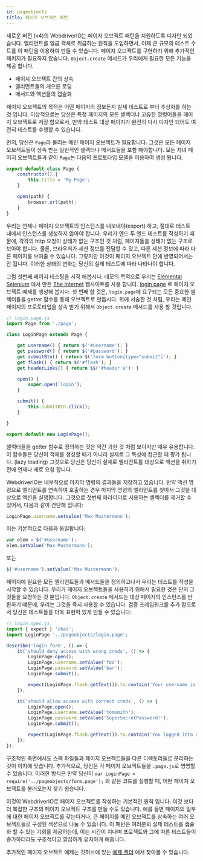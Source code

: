 ```yaml
---
id: pageobjects
title: 페이지 오브젝트 패턴
---
```


새로운 버전 (v4)의 WebdriverIO는 페이지 오브젝트 패턴을 지원하도록 디자인 되었습니다. 엘리먼트를 일급 객체로 취급하는 원칙을 도입하면서, 이제 큰 규모의 테스트 수트를 이 패턴을 이용하여 만들 수 있습니다. 페이지 오브젝트를 구현하기 위해 추가적인 패키지가 필요하지 않습니다. `Object.create` 메서드가 우리에게 필요한 모든 기능을 제공 합니다.

- 페이지 오브젝트 간의 상속
- 엘리먼트들의 게으른 로딩
- 메서드와 액션들의 캡슐화

페이지 오브젝트의 목적은 어떤 페이지의 정보든지 실제 테스트로 부터 추상화를 하는 것 입니다. 이상적으로는 당신은 특정 페이지의 모든 셀렉터나 고유한 명령어들을 페이지 오브젝트로 저장 함으로서, 만약 테스트 대상 페이지가 완전히 다시 디자인 되어도 여전히 테스트를 수행할 수 있습니다.

먼저, 당신은 `Page`라 불리는 메인 페이지 오브젝트가 필요합니다. 그것은 모든 페이지 오브젝트들이 상속 받는 일반적인 셀렉터나 메서드들을 포함 해야합니다. 모든 자녀 페이지 오브젝트들과 같이 `Page`는 다음의 프로토타입 모델을 이용하여 생성 됩니다.

```js
export default class Page {
    constructor() {
        this.title = 'My Page';
    }

    open(path) {
        browser.url(path);
    }
}
```

우리는 언제나 페이지 오브젝트의 인스턴스를 내보내야(export) 하고, 절대로 테스트 내에서 인스턴스를 생성하지 않아야 합니다. 우리가 엔드 투 엔드 테스트를 작성하기 때문에, 각각의 http 요청이 상태가 없는 구조인 것 처럼, 페이지들을 상태가 없는 구조로 보아야 합니다. 물론, 브라우저가 세션 정보를 전달할 수 있고, 다른 세션 정보에 따라 다른 페이지를 보여줄 수 있습니다. 그렇지만 이것이 페이지 오브젝트 안에 반영되어서는 안 됩니다. 이러한 상태의 변화는 당신의 실제 테스트에 따라 나타나야 합니다.

그럼 첫번째 페이지 테스팅을 시작 해봅시다. 데모의 목적으로 우리는 [Elemental Selenium](http://elementalselenium.com/) 에서 만든 [The Internet](http://the-internet.herokuapp.com) 웹사이트를 사용 합니다. [login page](http://the-internet.herokuapp.com/login) 로 페이지 오브젝트 예제를 생성해 봅시다. 첫 번째 할 것은, `login.page`에 요구되는 모든 중요한 셀렉터들을 getter 함수를 통해 오브젝트로 만듭시다. 위에 서술한 것 처럼, 우리는 메인 페이지의 프로토타입을 상속 받기 위해서 `Object.create` 메서드를 사용 할 것입니다.

```js
// login.page.js
import Page from './page';

class LoginPage extends Page {

    get username() { return $('#username'); }
    get password() { return $('#password'); }
    get submitBtn() { return $('form button[type="submit"]'); }
    get flash() { return $('#flash'); }
    get headerLinks() { return $$('#header a'); }

    open() {
        super.open('login');
    }

    submit() {
        this.submitBtn.click();
    }

}

export default new LoginPage();
```

셀럭터들을 getter 함수로 정의하는 것은 약간 과한 것 처럼 보이지만 매우 유용합니다. 이 함수들은 당신이 객체를 생성할 때가 아니라 실제로 그 특성에 접근할 때 평가 됩니다. (lazy loading) 그것으로 당신은 당신이 실제로 엘리먼트를 대상으로 액션을 취하기 전에 언제나 새로 요청 합니다.

WebdriverIO는 내부적으로 마지막 명령의 결과들을 저장하고 있습니다. 만약 액션 명령으로 엘리먼트를 연속하여 호출하는 경우 마지막 명령의 엘리먼트를 찾아서 그것을 대상으로 액션을 실행합니다. 그것으로 첫번째 파라미터로 사용하는 셀렉터를 제거할 수 있어서, 다음과 같이 간단해 집니다:

```js
LoginPage.username.setValue('Max Mustermann');
```

이는 기본적으로 다음과 동일합니다:

```js
var elem = $('#username');
elem.setValue('Max Mustermann');
```

또는

```js
$('#username').setValue('Max Mustermann');
```

페이지에 필요한 모든 엘리먼트들과 메서드들을 정의하고나서 우리는 테스트를 작성을 시작할 수 있습니다. 우리가 페이지 오브젝트들을 사용하기 위해서 필요한 것은 단지 그것들을 요청하는 것 뿐입니다. `Object.create` 메서드는 대상 페이지의 인스턴스를 반환하기 떄문에, 우리는 그것을 즉시 사용할 수 있습니다. 검증 프레임워크를 추가 함으로서 당신은 테스트들을 더욱 표현력 있게 만들 수 있습니다:

```js
// login.spec.js
import { expect } 'chai';
import LoginPage '../pageobjects/login.page';

describe('login form', () => {
    it('should deny access with wrong creds', () => {
        LoginPage.open();
        LoginPage.username.setValue('foo');
        LoginPage.password.setValue('bar');
        LoginPage.submit();

        expect(LoginPage.flash.getText()).to.contain('Your username is invalid!');
    });

    it('should allow access with correct creds', () => {
        LoginPage.open();
        LoginPage.username.setValue('tomsmith');
        LoginPage.password.setValue('SuperSecretPassword!');
        LoginPage.submit();

        expect(LoginPage.flash.getText()).to.contain('You logged into a secure area!');
    });
});
```

구조적인 측면에서도 스펙 파일들과 페이지 오브젝트들을 다른 디렉토리들로 분리하는 것이 이치에 맞습니다. 추가적으로, 당신은 각 페이지 오브젝트들을 `.page.js`로 명명할 수 있습니다. 이러한 방식은 만약 당신이 `var LoginPage = require('../pageobjects/form.page');` 와 같은 코드를 실행할 때, 어떤 페이지 오브젝트를 불러오는지 찾기 쉽습니다.

이것이 WebdriverIO로 페이지 오브젝트를 작성하는 기본적인 원칙 입니다. 이것 보다 더 복잡한 구조의 페이지 오브젝트 구조를 만들 수도 있습니다. 예를 들면 페이지의 일부에 대한 페이지 오브젝트를 갖는다거나, 큰 페이지를 메인 오브젝트를 상속하는 여러 오브젝트들로 구성된 섹션으로 나눌 수 있습니다. 이 패턴은 여러분의 실제 테스트를 캡슐화 할 수 있는 기회를 제공하는데, 이는 시간이 지나며 프로젝트와 그에 따른 테스트들이 증가하더라도 구조적이고 깔끔하게 유지하게 해줍니다.

추가적인 페이지 오브젝트 예제는 깃허브에 있는 [예제 폴더](https://github.com/webdriverio/webdriverio/tree/master/examples/pageobject) 에서 찾아볼 수 있습니다.